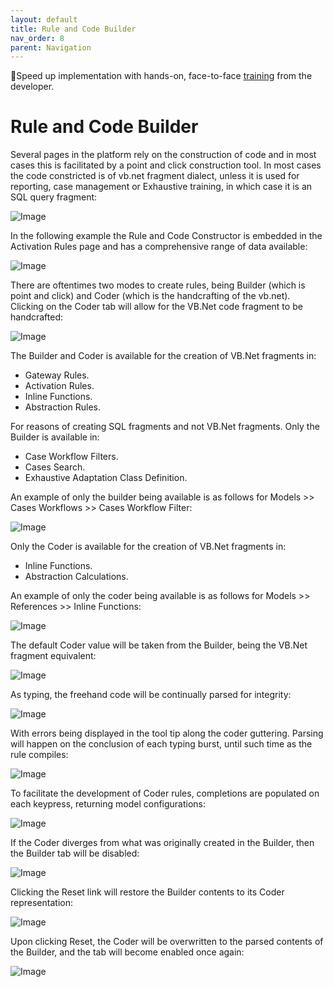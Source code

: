 ```yaml
---
layout: default
title: Rule and Code Builder
nav_order: 8
parent: Navigation
---
```


🚀Speed up implementation with hands-on, face-to-face [training](https://www.jube.io/jube-training) from the developer.

# Rule and Code Builder

Several pages in the platform rely on the construction of code and in most cases this is facilitated by a point and click construction tool.  In most cases the code constricted is of vb.net fragment dialect,  unless it is used for reporting, case management or Exhaustive training, in which case it is an SQL query fragment:

![Image](BuilderRule.png)

In the following example the Rule and Code Constructor is embedded in the Activation Rules page and has a comprehensive range of data available:

![Image](AvailableData.png)

There are oftentimes two modes to create rules, being Builder (which is point and click) and Coder (which is the handcrafting of the vb.net).  Clicking on the Coder tab will allow for the VB.Net code fragment to be handcrafted:

![Image](ClickForCoder.png)

The Builder and Coder is available for the creation of VB.Net fragments in:

* Gateway Rules.
* Activation Rules.
* Inline Functions.
* Abstraction Rules.

For reasons of creating SQL fragments and not VB.Net fragments. Only the Builder is available in:

* Case Workflow Filters.
* Cases Search.
* Exhaustive Adaptation Class Definition.

An example of only the builder being available is as follows for Models >> Cases Workflows >> Cases Workflow Filter:

![Image](OnlyBuilderAvailable.png)

Only the Coder is available for the creation of VB.Net fragments in:

* Inline Functions.
* Abstraction Calculations.

An example of only the coder being available is as follows for Models >> References >> Inline Functions:

![Image](OnlyCoderAvailable.png)

The default Coder value will be taken from the Builder,  being the VB.Net fragment equivalent:

![Image](DefaultCodeFromBuilder.png)

As typing, the freehand code will be continually parsed for integrity:

![Image](ErrorsParsed.png)

With errors being displayed in the tool tip along the coder guttering.  Parsing will happen on the conclusion of each typing burst, until such time as the rule compiles:

![Image](CompiledRule.png)

To facilitate the development of Coder rules, completions are populated on each keypress,  returning model configurations:

![Image](Completions.png)

If the Coder diverges from what was originally created in the Builder, then the Builder tab will be disabled:

![Image](Divergence.png)

Clicking the Reset link will restore the Builder contents to its Coder representation:

![Image](ResetToBuilder.png)

Upon clicking Reset,  the Coder will be overwritten to the parsed contents of the Builder, and the tab will become enabled once again:

![Image](BuilderEnabled.png)